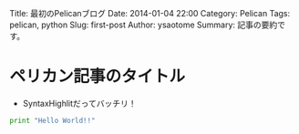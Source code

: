 Title: 最初のPelicanブログ
Date: 2014-01-04 22:00
Category: Pelican
Tags: pelican, python
Slug: first-post
Author: ysaotome
Summary: 記事の要約です。

# ペリカン記事のタイトル

- SyntaxHighlitだってバッチリ！

 ```python
 print "Hello World!!"
 ```
